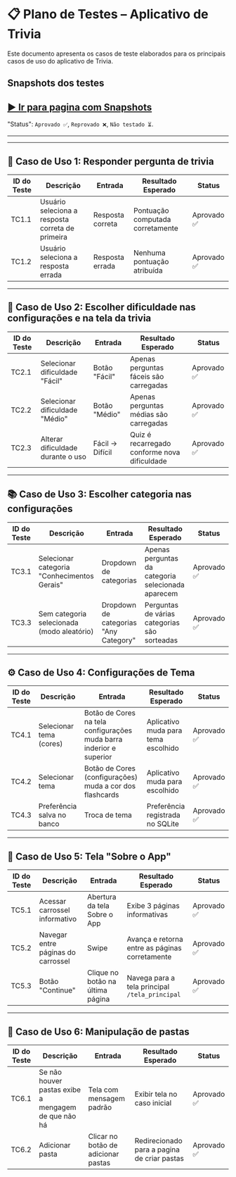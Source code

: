 # 📋 Plano de Testes – Aplicativo de Trivia

Este documento apresenta os casos de teste elaborados para os principais casos de uso do aplicativo de Trivia.

## Snapshots dos testes

[▶️ Ir para pagina com Snapshots](https://github.com/Lariterrinha/FlashEdu/blob/main/Videos/README.md)
---

"Status": `Aprovado ✅`, `Reprovado ❌`, `Não testado ⏳`.

---

---

## 🎯 Caso de Uso 1: Responder pergunta de trivia

| ID do Teste | Descrição | Entrada | Resultado Esperado | Status |
|-------------|-----------|---------|---------------------|--------|
| TC1.1 | Usuário seleciona a resposta correta de primeira | Resposta correta | Pontuação computada corretamente | Aprovado ✅ |
| TC1.2 | Usuário seleciona a resposta errada | Resposta errada | Nenhuma pontuação atribuída | Aprovado ✅ |

---

## 🧠 Caso de Uso 2: Escolher dificuldade nas configurações e na tela da trivia

| ID do Teste | Descrição | Entrada | Resultado Esperado | Status |
|-------------|-----------|---------|---------------------|--------|
| TC2.1 | Selecionar dificuldade "Fácil" | Botão "Fácil" | Apenas perguntas fáceis são carregadas | Aprovado ✅ |
| TC2.2 | Selecionar dificuldade "Médio" | Botão "Médio" | Apenas perguntas médias são carregadas | Aprovado ✅ |
| TC2.3 | Alterar dificuldade durante o uso | Fácil → Difícil | Quiz é recarregado conforme nova dificuldade | Aprovado ✅ |

---

## 📚 Caso de Uso 3: Escolher categoria nas configurações

| ID do Teste | Descrição | Entrada | Resultado Esperado | Status |
|-------------|-----------|---------|---------------------|--------|
| TC3.1 | Selecionar categoria "Conhecimentos Gerais" | Dropdown de categorias | Apenas perguntas da categoria selecionada aparecem | Aprovado ✅ |
| TC3.3 | Sem categoria selecionada (modo aleatório) | Dropdown de categorias "Any Category" | Perguntas de várias categorias são sorteadas | Aprovado ✅ |

---

## ⚙️ Caso de Uso 4: Configurações de Tema

| ID do Teste | Descrição | Entrada | Resultado Esperado | Status |
|-------------|-----------|---------|---------------------|--------|
| TC4.1 | Selecionar tema (cores) | Botão de Cores na tela configurações muda barra inderior e superior | Aplicativo muda para tema  escolhido | Aprovado ✅ |
| TC4.2 | Selecionar tema  | Botão de Cores (configurações) muda a cor dos flashcards | Aplicativo muda para escolhido | Aprovado ✅ |
| TC4.3 | Preferência salva no banco | Troca de tema | Preferência registrada no SQLite | Aprovado ✅ |

---

## 🧪 Caso de Uso 5: Tela "Sobre o App"

| ID do Teste | Descrição | Entrada | Resultado Esperado | Status |
|-------------|-----------|---------|---------------------|--------|
| TC5.1 | Acessar carrossel informativo | Abertura da tela Sobre o App | Exibe 3 páginas informativas | Aprovado ✅ |
| TC5.2 | Navegar entre páginas do carrossel | Swipe | Avança e retorna entre as páginas corretamente | Aprovado ✅ |
| TC5.3 | Botão "Continue" | Clique no botão na última página | Navega para a tela principal `/tela_principal` | Aprovado ✅ |

---

## 📁 Caso de Uso 6: Manipulação de pastas

| ID do Teste | Descrição | Entrada | Resultado Esperado | Status |
|-------------|-----------|---------|---------------------|--------|
| TC6.1 | Se não houver pastas exibe a mengagem de que não há | Tela com mensagem padrão | Exibir tela no caso inicial | Aprovado ✅ |
| TC6.2 | Adicionar pasta | Clicar no botão de adicionar pastas | Redirecionado para a pagina de criar pastas | Aprovado ✅ |

